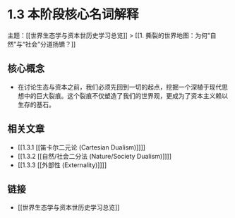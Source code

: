 # 1.3 本阶段核心名词解释

主题：[[世界生态学与资本世历史学习总览]] > [[1. 撕裂的世界地图：为何“自然”与“社会”分道扬镳？]]

## 核心概念

- 在讨论生态与资本之前，我们必须先回到一切的起点，挖掘一个深植于现代思想中的巨大裂痕。这个裂痕不仅塑造了我们的世界观，更成为了资本主义赖以生存的基石。

## 相关文章

- [[1.3.1 [[笛卡尔二元论 (Cartesian Dualism)]]]]
- [[1.3.2 [[自然/社会二分法 (Nature/Society Dualism)]]]]
- [[1.3.3 [[外部性 (Externality)]]]]

## 链接

- [[世界生态学与资本世历史学习总览]]
